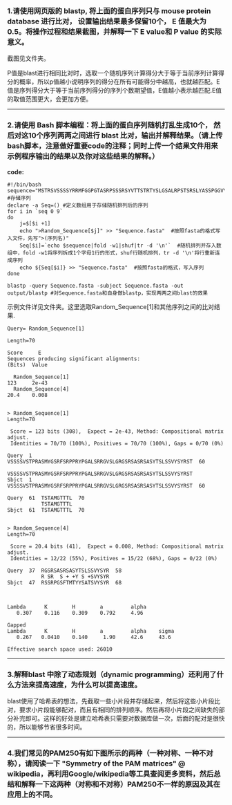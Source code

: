 ### 1.请使用网页版的 blastp, 将上面的蛋白序列只与 mouse protein database 进行比对， 设置输出结果最多保留10个， E 值最大为 0.5。将操作过程和结果截图，并解释一下 E value和 P value 的实际意义。

截图见文件夹。

P值是blast进行相同比对时，选取一个随机序列计算得分大于等于当前序列计算得分的概率，所以p值越小说明序列的得分在所有可能得分中越高，也就越匹配。E值是序列得分大于等于当前序列得分的序列个数期望值，E值越小表示越匹配.E值的取值范围更大，会更加方便。

---
### 2.请使用 Bash 脚本编程：将上面的蛋白序列随机打乱生成10个， 然后对这10个序列两两之间进行 blast 比对，输出并解释结果。（请上传bash脚本，注意做好重要code的注释；同时上传一个结果文件用来示例程序输出的结果以及你对这些结果的解释。）

**code:**

```shell
#!/bin/bash
sequence="MSTRSVSSSSYRRMFGGPGTASRPSSSRSYVTTSTRTYSLGSALRPSTSRSLYASSPGGVYATRSSAVRL" #存储序列
declare -a Seq=() #定义数组用于存储随机排列后的序列
for i in `seq 0 9`
do
	j=$[$i +1]
	echo ">Random_Sequence[$j]" >> "Sequence.fasta"  #按照fasta的格式写入文件，先写">(序列名)"
	Seq[$i]=`echo $sequence|fold -w1|shuf|tr -d '\n'`  #随机排列并存入数组中，fold -w1将序列拆成1个字母1行的形式，shuf行随机排列，tr -d '\n'将行重新连成序列
	echo ${Seq[$i]} >> "Sequence.fasta"	 #按照fasta的格式，写入序列
done

blastp -query Sequence.fasta -subject Sequence.fasta -out output/blastp #对Sequence.fasta和自身做blastp，实现两两之间blast的效果 
```
示例文件详见文件夹。这里选取Random_Sequence[1]和其他序列之间的比对结果.
```blastp
Query= Random_Sequence[1]  

Length=70  
                                                                      Score     E     
Sequences producing significant alignments:                          (Bits)  Value

  Random_Sequence[1]                                                  123     2e-43
  Random_Sequence[4]                                                  20.4    0.008


> Random_Sequence[1]
Length=70

 Score = 123 bits (308),  Expect = 2e-43, Method: Compositional matrix adjust.
 Identities = 70/70 (100%), Positives = 70/70 (100%), Gaps = 0/70 (0%)

Query  1   VSSSSVSTPRASMYGSRFSRPPRYPGALSRRGVSLGRGSRSASRSASYTSLSSVYSYRST  60
           VSSSSVSTPRASMYGSRFSRPPRYPGALSRRGVSLGRGSRSASRSASYTSLSSVYSYRST
Sbjct  1   VSSSSVSTPRASMYGSRFSRPPRYPGALSRRGVSLGRGSRSASRSASYTSLSSVYSYRST  60

Query  61  TSTAMGTTTL  70
           TSTAMGTTTL
Sbjct  61  TSTAMGTTTL  70


> Random_Sequence[4]
Length=70

 Score = 20.4 bits (41),  Expect = 0.008, Method: Compositional matrix adjust.
 Identities = 12/22 (55%), Positives = 15/22 (68%), Gaps = 0/22 (0%)

Query  37  RGSRSASRSASYTSLSSVYSYR  58
           R SR  S + +Y S +SVYSYR
Sbjct  47  RSSRPGSFTMTYYSATSVYSYR  68



Lambda      K        H        a         alpha
   0.307    0.116    0.309    0.792     4.96 

Gapped
Lambda      K        H        a         alpha    sigma
   0.267   0.0410    0.140     1.90     42.6     43.6 

Effective search space used: 26010
```

---

### 3.解释blast 中除了动态规划（dynamic programming）还利用了什么方法来提高速度，为什么可以提高速度。

blast使用了哈希表的想法，先截取一些小片段并存储起来，然后将这些小片段比对，要求小片段能够配对，而且有相同的排列顺序。然后再将小片段之间缺失的部分补完即可。这样的好处是建立哈希表只需要对数据库做一次，后面的配对是很快的，所以能够节省很多时间。

---

### 4.我们常见的PAM250有如下图所示的两种（一种对称、一种不对称），请阅读一下 "Symmetry of the PAM matrices" @ wikipedia，再利用Google/wikipedia等工具查阅更多资料，然后总结和解释一下这两种（对称和不对称）PAM250不一样的原因及其在应用上的不同。
